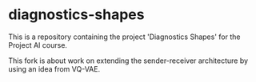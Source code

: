 # diagnostics-shapes
This is a repository containing the project 'Diagnostics Shapes' for the Project AI course.

This fork is about work on extending the sender-receiver architecture by using an idea from VQ-VAE.
